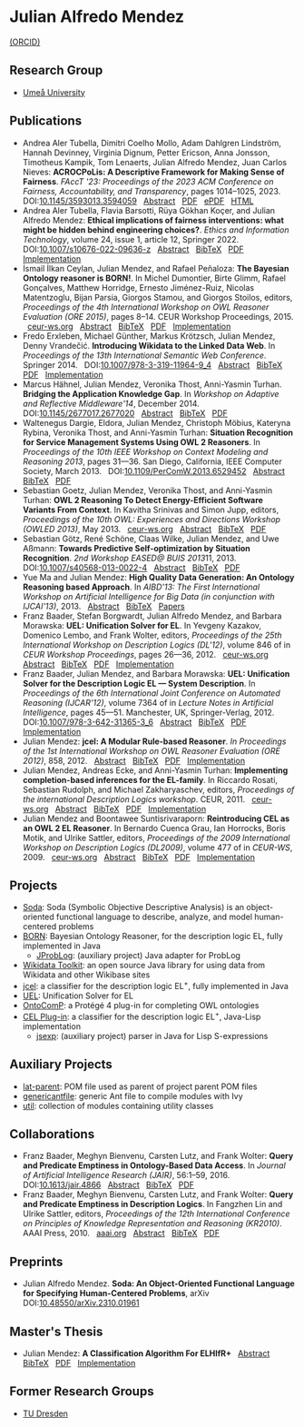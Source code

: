 # Julian Alfredo Mendez

[(ORCID)](https://orcid.org/0000-0002-7383-0529)


## Research Group

* [Umeå University](https://www.umu.se/en/staff/julian-mendez/)


## Publications

* <a id="AlCoDaDeDiErJoKaLeMeNi2023"></a>
Andrea Aler Tubella, Dimitri Coelho Mollo, Adam Dahlgren Lindström, Hannah Devinney, Virginia Dignum, Petter Ericson, Anna Jonsson, Timotheus Kampik, Tom Lenaerts, Julian Alfredo Mendez, Juan Carlos Nieves: **ACROCPoLis: A Descriptive Framework for Making Sense of Fairness**. *FAccT '23: Proceedings of the 2023 ACM Conference on Fairness, Accountability, and Transparency*, pages 1014–1025, 2023.
 &nbsp; DOI:[10.1145/3593013.3594059](https://doi.org/10.1145/3593013.3594059)
 &nbsp; [Abstract](https://dl.acm.org/doi/abs/10.1145/3593013.3594059)
 &nbsp; [PDF](https://dl.acm.org/doi/pdf/10.1145/3593013.3594059)
 &nbsp; [ePDF](https://dl.acm.org/doi/epdf/10.1145/3593013.3594059)
 &nbsp; [HTML](https://dl.acm.org/doi/fullHtml/10.1145/3593013.3594059)
* <a id="AlBaKoMe2022"></a> Andrea Aler Tubella, Flavia Barsotti, Rüya Gökhan Koçer, and Julian Alfredo Mendez: **Ethical implications of fairness interventions: what might be hidden behind engineering choices?**. *Ethics and Information Technology*, volume 24, issue 1, article 12, Springer 2022.
 &nbsp; DOI:[10.1007/s10676-022-09636-z](https://doi.org/10.1007/s10676-022-09636-z)
 &nbsp; [Abstract](https://link.springer.com/article/10.1007/s10676-022-09636-z#Abs1)
 &nbsp; [BibTeX](https://citation-needed.springer.com/v2/references/10.1007/s10676-022-09636-z?format=bibtex)
 &nbsp; [PDF](https://link.springer.com/content/pdf/10.1007/s10676-022-09636-z.pdf)
 &nbsp; [Implementation](https://gitlab.com/ing-umea/eit-ethical-implications)
* <a id="CeMePe2015"></a> İsmail İlkan Ceylan, Julian Mendez, and Rafael Peñaloza: **The Bayesian Ontology reasoner is BORN!**. In Michel Dumontier, Birte Glimm, Rafael Gonçalves, Matthew Horridge, Ernesto Jiménez-Ruiz, Nicolas Matentzoglu, Bijan Parsia, Giorgos Stamou, and Giorgos Stoilos, editors, *Proceedings of the 4th International Workshop on OWL Reasoner Evaluation (ORE 2015)*, pages 8–14. CEUR Workshop Proceedings, 2015.
 &nbsp; [ceur-ws.org](http://ceur-ws.org/Vol-1387/paper_5.pdf)
 &nbsp; [Abstract](https://tu-dresden.de/ing/informatik/thi/lat/forschung/veroeffentlichungen#CJ2015:abstract)
 &nbsp; [BibTeX](https://tu-dresden.de/ing/informatik/thi/lat/forschung/veroeffentlichungen#CJ2015:bibtex)
 &nbsp; [PDF](https://lat.inf.tu-dresden.de/research/papers/2015/CeMePe-ORE15.pdf)
 &nbsp; [Implementation](https://julianmendez.github.io/born)
* <a id="ErxGu14"></a> Fredo Erxleben, Michael Günther, Markus Krötzsch, Julian Mendez, Denny Vrandečić. **Introducing Wikidata to the Linked Data Web**. In *Proceedings of the 13th International Semantic Web Conference*. Springer 2014.
 &nbsp; DOI:[10.1007/978-3-319-11964-9_4](https://doi.org/10.1007/978-3-319-11964-9_4)
 &nbsp; [Abstract](https://iccl.inf.tu-dresden.de/web/Inproceedings4005#BEtabid1-0)
 &nbsp; [BibTeX](https://iccl.inf.tu-dresden.de/web/Inproceedings4005#BEtabid1-1)
 &nbsp; [PDF](https://iccl.inf.tu-dresden.de/w/images/3/3a/Wikidata-RDF-export-2014.pdf)
 &nbsp; [Implementation](https://github.com/Wikidata/Wikidata-Toolkit)
* <a id="HaMeTT-ARM-14"></a> Marcus Hähnel, Julian Mendez, Veronika Thost, Anni-Yasmin Turhan. **Bridging the Application Knowledge Gap**. In *Workshop on Adaptive and Reflective Middleware'14*, December 2014.
 &nbsp; DOI:[10.1145/2677017.2677020](https://doi.org/10.1145/2677017.2677020)
 &nbsp; [Abstract](https://tu-dresden.de/ing/informatik/thi/lat/forschung/veroeffentlichungen#HaMeTT-ARM-14:abstract)
 &nbsp; [BibTeX](https://tu-dresden.de/ing/informatik/thi/lat/forschung/veroeffentlichungen#HaMeTT-ARM-14:bibtex)
 &nbsp; [PDF](https://lat.inf.tu-dresden.de/research/papers/2014/HaMeTT-ARM-14.pdf)
* <a id="DelMe13"></a> Waltenegus Dargie, Eldora, Julian Mendez, Christoph Möbius, Kateryna Rybina, Veronika Thost, and Anni-Yasmin Turhan: **Situation Recognition for Service Management Systems Using OWL 2 Reasoners**. In *Proceedings of the 10th IEEE Workshop on Context Modeling and Reasoning 2013*, pages 31—36. San Diego, California, IEEE Computer Society, March 2013.
 &nbsp; DOI:[10.1109/PerComW.2013.6529452](https://doi.org/10.1109/PerComW.2013.6529452)
 &nbsp; [Abstract](https://tu-dresden.de/ing/informatik/thi/lat/forschung/veroeffentlichungen#DelMe13:abstract)
 &nbsp; [BibTeX](https://tu-dresden.de/ing/informatik/thi/lat/forschung/veroeffentlichungen#DelMe13:bibtex)
 &nbsp; [PDF](https://lat.inf.tu-dresden.de/research/papers/2013/DElMe-CoMoRea-13.pdf)
* <a id="GoMeT13"></a> Sebastian Goetz, Julian Mendez, Veronika Thost, and Anni-Yasmin Turhan: **OWL 2 Reasoning To Detect Energy-Efficient Software Variants From Context**. In Kavitha Srinivas and Simon Jupp, editors, *Proceedings of the 10th OWL: Experiences and Directions Workshop (OWLED 2013)*, May 2013.
 &nbsp; [ceur-ws.org](http://ceur-ws.org/Vol-1080/owled2013_11.pdf)
 &nbsp; [Abstract](https://tu-dresden.de/ing/informatik/thi/lat/forschung/veroeffentlichungen#GoMeT13:abstract)
 &nbsp; [BibTeX](https://tu-dresden.de/ing/informatik/thi/lat/forschung/veroeffentlichungen#GoMeT13:bibtex)
 &nbsp; [PDF](https://lat.inf.tu-dresden.de/research/papers/2013/GoMeT-OWLED-13.pdf)
* <a id="GoScWiMeAs13"></a> Sebastian Götz, René Schöne, Claas Wilke, Julian Mendez, and Uwe Aßmann: **Towards Predictive Self-optimization by Situation Recognition**. *2nd Workshop EASED@ BUIS 2013*11, 2013.
 &nbsp; DOI:[10.1007/s40568-013-0022-4](https://doi.org/10.1007/s40568-013-0022-4)
 &nbsp; [Abstract](https://tu-dresden.de/ing/informatik/thi/lat/forschung/veroeffentlichungen#GoScWiMeAs13:abstract)
 &nbsp; [BibTeX](https://tu-dresden.de/ing/informatik/thi/lat/forschung/veroeffentlichungen#GoScWiMeAs13:bibtex)
 &nbsp; [PDF](https://lat.inf.tu-dresden.de/research/papers/2013/GoScWiMeAs13.pdf)
* <a id="MaMe-AIBD13"></a> Yue Ma and Julian Mendez: **High Quality Data Generation: An Ontology Reasoning based Approach**. In *AIBD'13: The First International Workshop on Artificial Intelligence for Big Data (in conjunction with IJCAI'13)*, 2013.
 &nbsp; [Abstract](https://tu-dresden.de/ing/informatik/thi/lat/forschung/veroeffentlichungen#MaMe-AIBD13:abstract)
 &nbsp; [BibTeX](https://tu-dresden.de/ing/informatik/thi/lat/forschung/veroeffentlichungen#MaMe-AIBD13:bibtex)
 &nbsp; [Papers](http://osullivan.ucc.ie/pubs/aibd13.pdf)
* <a id="BBMM-DL-12"></a> Franz Baader, Stefan Borgwardt, Julian Alfredo Mendez, and Barbara Morawska: **UEL: Unification Solver for EL**. In Yevgeny Kazakov, Domenico Lembo, and Frank Wolter, editors, *Proceedings of the 25th International Workshop on Description Logics (DL'12)*, volume 846 of in *CEUR Workshop Proceedings*, pages 26—36, 2012.
 &nbsp; [ceur-ws.org](http://ceur-ws.org/Vol-846/paper_8.pdf)
 &nbsp; [Abstract](https://tu-dresden.de/ing/informatik/thi/lat/forschung/veroeffentlichungen#BBMM-DL-12:abstract)
 &nbsp; [BibTeX](https://tu-dresden.de/ing/informatik/thi/lat/forschung/veroeffentlichungen#BBMM-DL-12:bibtex)
 &nbsp; [PDF](https://lat.inf.tu-dresden.de/research/papers/2012/BBMM-DL-12.pdf)
 &nbsp; [Implementation](https://julianmendez.github.io/uel)
* <a id="BaMM-IJCAR-12"></a> Franz Baader, Julian Mendez, and Barbara Morawska: **UEL: Unification Solver for the Description Logic EL — System Description**. In *Proceedings of the 6th International Joint Conference on Automated Reasoning (IJCAR'12)*, volume 7364 of in *Lecture Notes in Artificial Intelligence*, pages 45—51. Manchester, UK, Springer-Verlag, 2012.
 &nbsp; DOI:[10.1007/978-3-642-31365-3_6](https://doi.org/10.1007/978-3-642-31365-3_6)
 &nbsp; [Abstract](https://tu-dresden.de/ing/informatik/thi/lat/forschung/veroeffentlichungen#BaMM-IJCAR-12:abstract)
 &nbsp; [BibTeX](https://tu-dresden.de/ing/informatik/thi/lat/forschung/veroeffentlichungen#BaMM-IJCAR-12:bibtex)
 &nbsp; [PDF](https://lat.inf.tu-dresden.de/research/papers/2012/BaMM-IJCAR-12.pdf)
 &nbsp; [Implementation](https://julianmendez.github.io/uel)
* <a id="Me-ORE12"></a> Julian Mendez: **jcel: A Modular Rule-based Reasoner**. *In Proceedings of the 1st International Workshop on OWL Reasoner Evaluation (ORE 2012)*, 858, 2012.
 &nbsp; [Abstract](https://tu-dresden.de/ing/informatik/thi/lat/forschung/veroeffentlichungen#Me-ORE12:abstract)
 &nbsp; [BibTeX](https://tu-dresden.de/ing/informatik/thi/lat/forschung/veroeffentlichungen#Me-ORE12:bibtex)
 &nbsp; [PDF](https://lat.inf.tu-dresden.de/research/papers/2012/Me-ORE12.pdf)
 &nbsp; [Implementation](https://julianmendez.github.io/jcel)
* <a id="MeEcTu-DL11"></a> Julian Mendez, Andreas Ecke, and Anni-Yasmin Turhan: **Implementing completion-based inferences for the EL-family**. In Riccardo Rosati, Sebastian Rudolph, and Michael Zakharyaschev, editors, *Proceedings of the international Description Logics workshop*. CEUR, 2011.
 &nbsp; [ceur-ws.org](http://ceur-ws.org/Vol-745/paper_56.pdf)
 &nbsp; [Abstract](https://tu-dresden.de/ing/informatik/thi/lat/forschung/veroeffentlichungen#MeEcTu-DL11:abstract)
 &nbsp; [BibTeX](https://tu-dresden.de/ing/informatik/thi/lat/forschung/veroeffentlichungen#MeEcTu-DL11:bibtex)
 &nbsp; [PDF](https://lat.inf.tu-dresden.de/research/papers/2011/MeEcTu-DL.pdf)
 &nbsp; [Implementation](https://julianmendez.github.io/jcel)
* <a id="MeSu-DL09"></a> Julian Mendez and Boontawee Suntisrivaraporn: **Reintroducing CEL as an OWL 2 EL Reasoner**. In Bernardo Cuenca Grau, Ian Horrocks, Boris Motik, and Ulrike Sattler, editors, *Proceedings of the 2009 International Workshop on Description Logics (DL2009)*, volume 477 of in *CEUR-WS*, 2009.
 &nbsp; [ceur-ws.org](http://ceur-ws.org/Vol-477/paper_65.pdf)
 &nbsp; [Abstract](https://tu-dresden.de/ing/informatik/thi/lat/forschung/veroeffentlichungen#MeSu-DL09:abstract)
 &nbsp; [BibTeX](https://tu-dresden.de/ing/informatik/thi/lat/forschung/veroeffentlichungen#MeSu-DL09:bibtex)
 &nbsp; [PDF](https://lat.inf.tu-dresden.de/research/papers/2009/MeSu-DL09.pdf)
 &nbsp; [Implementation](https://tu-dresden.de/ing/informatik/thi/lat/forschung/software/cel)


## Projects

* [Soda](https://julianmendez.github.io/soda): Soda (Symbolic Objective Descriptive Analysis) is an object-oriented functional language to describe, analyze, and model human-centered problems
* [BORN](https://julianmendez.github.io/born): Bayesian Ontology Reasoner, for the description logic EL, fully implemented in Java
  * [JProbLog](https://julianmendez.github.io/jproblog): (auxiliary project) Java adapter for ProbLog
* [Wikidata Toolkit](https://github.com/Wikidata/Wikidata-Toolkit): an open source Java library for using data from Wikidata and other Wikibase sites
* [jcel](https://julianmendez.github.io/jcel): a classifier for the description logic EL<sup>+</sup>, fully implemented in Java
* [UEL](https://julianmendez.github.io/uel): Unification Solver for EL
* [OntoComP](https://julianmendez.github.io/ontocomp): a Protégé 4 plug-in for completing OWL ontologies
* [CEL Plug-in](https://tu-dresden.de/ing/informatik/thi/lat/forschung/software/cel): a classifier for the description logic EL<sup>+</sup>, Java-Lisp implementation
  * [jsexp](https://julianmendez.github.io/jsexp): (auxiliary project) parser in Java for Lisp S-expressions


## Auxiliary Projects

* [lat-parent](https://julianmendez.github.io/lat-parent): POM file used as parent of project parent POM files
* [genericantfile](https://julianmendez.github.io/genericantfile): generic Ant file to compile modules with Ivy
* [util](https://julianmendez.github.io/util): collection of modules containing utility classes


## Collaborations

* <a id="BBLW-JAIR16"></a> Franz Baader, Meghyn Bienvenu, Carsten Lutz, and Frank Wolter: **Query and Predicate Emptiness in Ontology-Based Data Access**. In *Journal of Artificial Intelligence Research (JAIR)*, 56:1–59, 2016.
 &nbsp; DOI:[10.1613/jair.4866](https://doi.org/10.1613/jair.4866)
 &nbsp; [Abstract](https://tu-dresden.de/ing/informatik/thi/lat/forschung/veroeffentlichungen#BBLW-JAIR16:abstract)
 &nbsp; [BibTeX](https://tu-dresden.de/ing/informatik/thi/lat/forschung/veroeffentlichungen#BBLW-JAIR16:bibtex)
 &nbsp; [PDF](https://lat.inf.tu-dresden.de/research/papers/2016/BBLW-JAIR16.pdf)
* <a id="BaaderBLW10"></a> Franz Baader, Meghyn Bienvenu, Carsten Lutz, and Frank Wolter: **Query and Predicate Emptiness in Description Logics**. In Fangzhen Lin and Ulrike Sattler, editors, *Proceedings of the 12th International Conference on Principles of Knowledge Representation and Reasoning (KR2010)*. AAAI Press, 2010.
 &nbsp; [aaai.org](https://aaai.org/ocs/index.php/KR/KR2010/paper/view/1246)
 &nbsp; [Abstract](https://tu-dresden.de/ing/informatik/thi/lat/forschung/veroeffentlichungen#BaaderBLW10:abstract)
 &nbsp; [BibTeX](https://tu-dresden.de/ing/informatik/thi/lat/forschung/veroeffentlichungen#BaaderBLW10:bibtex)
 &nbsp; [PDF](https://lat.inf.tu-dresden.de/research/papers/2010/BaaderBLW10.pdf)


## Preprints

* <a id="Me2023"></a>
Julian Alfredo Mendez. **Soda: An Object-Oriented Functional Language for Specifying Human-Centered Problems**, arXiv
&nbsp; DOI:[10.48550/arXiv.2310.01961](https://doi.org/10.48550/arXiv.2310.01961)


## Master's Thesis

* <a id="Men-Mas-11"></a> Julian Mendez: **A Classification Algorithm For ELHIfR+**
 &nbsp; [Abstract](https://tu-dresden.de/ing/informatik/thi/lat/forschung/abschlussarbeiten/diplomarbeiten-und-masterarbeiten#Men-Mas-11:abstract)
 &nbsp; [BibTeX](https://tu-dresden.de/ing/informatik/thi/lat/forschung/abschlussarbeiten/diplomarbeiten-und-masterarbeiten#Men-Mas-11:bibtex)
 &nbsp; [PDF](https://lat.inf.tu-dresden.de/research/mas/Men-Mas-11.pdf)
 &nbsp; [Implementation](https://julianmendez.github.io/jcel)


## Former Research Groups

* [TU Dresden](https://iccl.inf.tu-dresden.de/web/Julian_Mendez/en)


